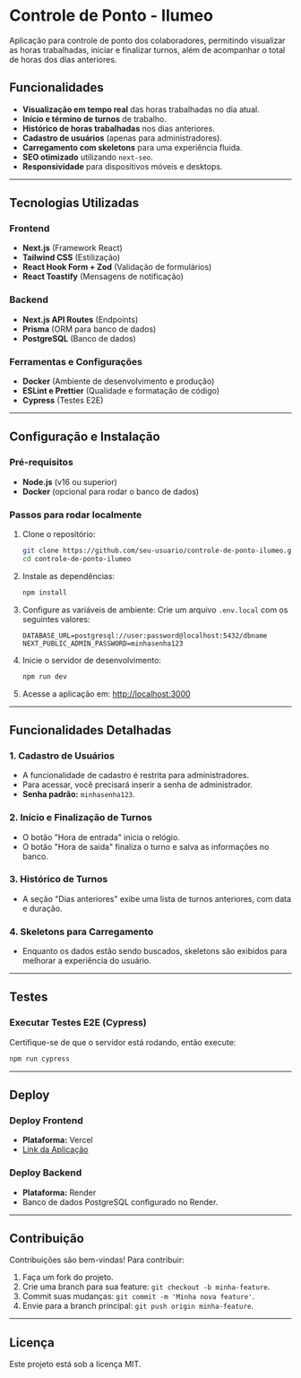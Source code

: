 # Controle de Ponto - Ilumeo

Aplicação para controle de ponto dos colaboradores, permitindo visualizar as horas trabalhadas, iniciar e finalizar turnos, além de acompanhar o total de horas dos dias anteriores.

## Funcionalidades

- **Visualização em tempo real** das horas trabalhadas no dia atual.
- **Início e término de turnos** de trabalho.
- **Histórico de horas trabalhadas** nos dias anteriores.
- **Cadastro de usuários** (apenas para administradores).
- **Carregamento com skeletons** para uma experiência fluida.
- **SEO otimizado** utilizando `next-seo`.
- **Responsividade** para dispositivos móveis e desktops.

---

## Tecnologias Utilizadas

### Frontend

- **Next.js** (Framework React)
- **Tailwind CSS** (Estilização)
- **React Hook Form + Zod** (Validação de formulários)
- **React Toastify** (Mensagens de notificação)

### Backend

- **Next.js API Routes** (Endpoints)
- **Prisma** (ORM para banco de dados)
- **PostgreSQL** (Banco de dados)

### Ferramentas e Configurações

- **Docker** (Ambiente de desenvolvimento e produção)
- **ESLint e Prettier** (Qualidade e formatação de código)
- **Cypress** (Testes E2E)

---

## Configuração e Instalação

### Pré-requisitos

- **Node.js** (v16 ou superior)
- **Docker** (opcional para rodar o banco de dados)

### Passos para rodar localmente

1. Clone o repositório:

   ```bash
   git clone https://github.com/seu-usuario/controle-de-ponto-ilumeo.git
   cd controle-de-ponto-ilumeo
   ```

2. Instale as dependências:

   ```bash
   npm install
   ```

3. Configure as variáveis de ambiente:
   Crie um arquivo `.env.local` com os seguintes valores:

   ```.env
   DATABASE_URL=postgresql://user:password@localhost:5432/dbname
   NEXT_PUBLIC_ADMIN_PASSWORD=minhasenha123
   ```

4. Inicie o servidor de desenvolvimento:

   ```bash
   npm run dev
   ```

5. Acesse a aplicação em: [http://localhost:3000](http://localhost:3000)

---

## Funcionalidades Detalhadas

### 1. Cadastro de Usuários

- A funcionalidade de cadastro é restrita para administradores.
- Para acessar, você precisará inserir a senha de administrador.
- **Senha padrão:** `minhasenha123`.

### 2. Início e Finalização de Turnos

- O botão "Hora de entrada" inicia o relógio.
- O botão "Hora de saída" finaliza o turno e salva as informações no banco.

### 3. Histórico de Turnos

- A seção "Dias anteriores" exibe uma lista de turnos anteriores, com data e duração.

### 4. Skeletons para Carregamento

- Enquanto os dados estão sendo buscados, skeletons são exibidos para melhorar a experiência do usuário.

---

## Testes

### Executar Testes E2E (Cypress)

Certifique-se de que o servidor está rodando, então execute:

```bash
npm run cypress
```

---

## Deploy

### Deploy Frontend

- **Plataforma:** Vercel
- [Link da Aplicação](https://sua-aplicacao.vercel.app)

### Deploy Backend

- **Plataforma:** Render
- Banco de dados PostgreSQL configurado no Render.

---

## Contribuição

Contribuições são bem-vindas! Para contribuir:

1. Faça um fork do projeto.
2. Crie uma branch para sua feature: `git checkout -b minha-feature`.
3. Commit suas mudanças: `git commit -m 'Minha nova feature'`.
4. Envie para a branch principal: `git push origin minha-feature`.

---

## Licença

Este projeto está sob a licença MIT.
